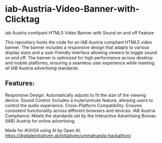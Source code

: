 # iab-Austria-Video-Banner-with-Clicktag
iab Austria comlipant HTML5 Video Banner with Sound on and off Feature

This repository hosts the code for an IAB Austria compliant HTML5 video banner. The banner includes a responsive design that adapts to various display sizes and a user-friendly interface allowing viewers to toggle sound on and off. The banner is optimized for high performance across desktop and mobile platforms, ensuring a seamless user experience while meeting all IAB Austria advertising standards.

## Features:

Responsive Design: Automatically adjusts to fit the size of the viewing device.
Sound Control: Includes a mute/unmute feature, allowing users to control the audio experience.
Cross-Platform Compatibility: Ensures consistent functionality across different browsers and devices.
IAB Austria Compliance: Meets the standards set by the Interactive Advertising Bureau (IAB) Austria for online advertising.

Made for #UH24 using AI by Open AI.
https://digitaleinitiativen.at/initiativen/ummahuesla-hackathon/
